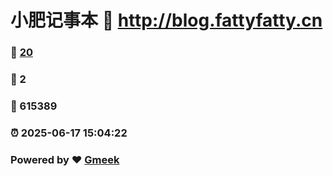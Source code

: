# 小肥记事本 :link: http://blog.fattyfatty.cn 
### :page_facing_up: [20](http://blog.fattyfatty.cn/tag.html) 
### :speech_balloon: 2 
### :hibiscus: 615389 
### :alarm_clock: 2025-06-17 15:04:22 
### Powered by :heart: [Gmeek](https://github.com/Meekdai/Gmeek)
